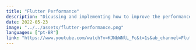 ```yaml
---
title: "Flutter Performance"
description: "Dicussing and implementing how to improve the performance from a Flutter Application"
date: 2022-05-23
image: "../../assets/flutter-performance.png"
languages: ["pt-BR"]
link: "https://www.youtube.com/watch?v=KJNbWNlL_Fc&t=1s&ab_channel=FlutterandoTV"
---
```

